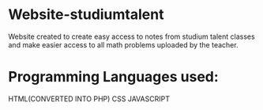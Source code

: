 # Website-studiumtalent
Website created to create easy access to notes from studium talent classes and make easier access to all math problems uploaded by the teacher.
# Programming Languages used:
HTML(CONVERTED INTO PHP)
CSS
JAVASCRIPT
